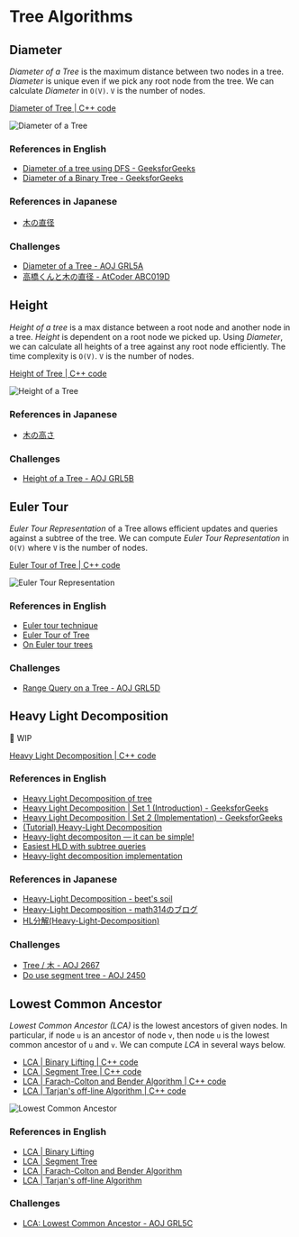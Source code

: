 # Tree Algorithms

## Diameter
*Diameter of a Tree* is the maximum distance between two nodes in a tree.
*Diameter* is unique even if we pick any root node from the tree.
We can calculate *Diameter* in `O(V)`. `V` is the number of nodes.

[Diameter of Tree | C++ code](diameter.hpp)

![Diameter of a Tree](resources/diameter.drawio.svg)

### References in English
- [Diameter of a tree using DFS - GeeksforGeeks](https://www.geeksforgeeks.org/diameter-tree-using-dfs/)
- [Diameter of a Binary Tree - GeeksforGeeks](https://www.geeksforgeeks.org/diameter-of-a-binary-tree/)

### References in Japanese
- [木の直径](http://www.prefield.com/algorithm/graph/tree_diameter.html)

### Challenges
- [Diameter of a Tree - AOJ GRL5A](https://onlinejudge.u-aizu.ac.jp/problems/GRL_5_A)
- [高橋くんと木の直径 - AtCoder ABC019D](https://atcoder.jp/contests/abc019/tasks/abc019_4)

## Height
*Height of a tree* is a max distance between a root node and another node in a tree.
*Height* is dependent on a root node we picked up.
Using *Diameter*, we can calculate all heights of a tree against any root node efficiently. The time complexity is `O(V)`. `V` is the number of nodes.

[Height of Tree | C++ code](height.hpp)

![Height of a Tree](resources/height.drawio.svg)

### References in Japanese
- [木の高さ](http://www.prefield.com/algorithm/graph/tree_height.html)

### Challenges
- [Height of a Tree - AOJ GRL5B](https://onlinejudge.u-aizu.ac.jp/problems/GRL_5_A)


## Euler Tour

*Euler Tour Representation* of a Tree allows efficient updates and queries against a subtree of the tree.
We can compute *Euler Tour Representation* in `O(V)` where `V` is the number of nodes.

[Euler Tour of Tree | C++ code](euler_tour.hpp)

![Euler Tour Representation](resources/euler_tour.drawio.svg)

### References in English
- [Euler tour technique](https://en.wikipedia.org/wiki/Euler_tour_technique)
- [Euler Tour of Tree](https://www.geeksforgeeks.org/euler-tour-tree/)
- [On Euler tour trees](https://codeforces.com/blog/entry/18369)

### Challenges
- [Range Query on a Tree - AOJ GRL5D](https://onlinejudge.u-aizu.ac.jp/problems/GRL_5_D)


## Heavy Light Decomposition
🚧 WIP

[Heavy Light Decomposition | C++ code](heavy_light_decomposition.hpp)

### References in English

- [Heavy Light Decomposition of tree](https://iq.opengenus.org/heavy-light-decomposition/)
- [Heavy Light Decomposition | Set 1 (Introduction) - GeeksforGeeks](https://www.geeksforgeeks.org/heavy-light-decomposition-set-1-introduction/)
- [Heavy Light Decomposition | Set 2 (Implementation) - GeeksforGeeks](https://www.geeksforgeeks.org/heavy-light-decomposition-set-2-implementation/)
- [(Tutorial) Heavy-Light Decomposition](https://discuss.codechef.com/t/tutorial-heavy-light-decomposition/69423)
- [Heavy-light decompositon — it can be simple!](https://codeforces.com/blog/entry/12239)
- [Easiest HLD with subtree queries](https://codeforces.com/blog/entry/53170)
- [Heavy-light decomposition implementation](https://codeforces.com/blog/entry/22072)

### References in Japanese
- [Heavy-Light Decomposition - beet's soil](https://beet-aizu.hatenablog.com/entry/2017/12/12/235950)
- [Heavy-Light Decomposition - math314のブログ](https://math314.hateblo.jp/entry/2014/06/24/220107)
- [HL分解(Heavy-Light-Decomposition)](https://ei1333.github.io/luzhiled/snippets/tree/heavy-light-decomposition.html)

### Challenges
- [Tree / 木 - AOJ 2667](https://onlinejudge.u-aizu.ac.jp/problems/2667)
- [Do use segment tree - AOJ 2450](https://onlinejudge.u-aizu.ac.jp/problems/2450)


## Lowest Common Ancestor
*Lowest Common Ancestor (LCA)* is the lowest ancestors of given nodes.
In particular, if node `u` is an ancestor of node `v`, then node `u` is the lowest common ancestor of `u` and `v`.
We can compute *LCA* in several ways below.

- [LCA | Binary Lifting | C++ code](lca/lca_binary_lifting.hpp)
- [LCA | Segment Tree | C++ code](lca/lca_segment_tree.hpp)
- [LCA | Farach-Colton and Bender Algorithm | C++ code](lca/lca_farach_colton_bender.hpp)
- [LCA | Tarjan's off-line Algorithm | C++ code](lca/lca_tarjan.hpp)

![Lowest Common Ancestor](resources/lca.drawio.svg)

### References in English
- [LCA | Binary Lifting](https://cp-algorithms.com/graph/lca_binary_lifting.html)
- [LCA | Segment Tree](https://cp-algorithms.com/graph/lca.html)
- [LCA | Farach-Colton and Bender Algorithm](https://cp-algorithms.com/graph/lca_farachcoltonbender.html)
- [LCA | Tarjan's off-line Algorithm](https://cp-algorithms.com/graph/lca_tarjan.html)

### Challenges
- [LCA: Lowest Common Ancestor - AOJ GRL5C](https://onlinejudge.u-aizu.ac.jp/problems/GRL_5_C)